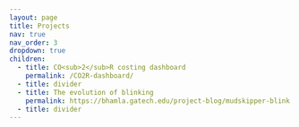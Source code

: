```yaml
---
layout: page
title: Projects
nav: true
nav_order: 3
dropdown: true
children:
  - title: CO<sub>2</sub>R costing dashboard
    permalink: /CO2R-dashboard/
  - title: divider
  - title: The evolution of blinking
    permalink: https://bhamla.gatech.edu/project-blog/mudskipper-blink
  - title: divider
---
```

